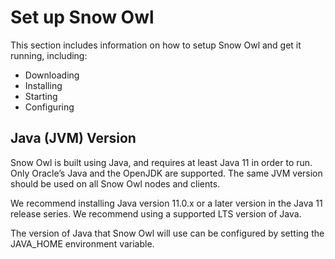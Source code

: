 # Set up Snow Owl

This section includes information on how to setup Snow Owl and get it running, including:

* Downloading
* Installing
* Starting
* Configuring

## Java \(JVM\) Version

Snow Owl is built using Java, and requires at least Java 11 in order to run. Only Oracle’s Java and the OpenJDK are supported. The same JVM version should be used on all Snow Owl nodes and clients.

We recommend installing Java version 11.0.x or a later version in the Java 11 release series. We recommend using a supported LTS version of Java.

The version of Java that Snow Owl will use can be configured by setting the JAVA\_HOME environment variable.

